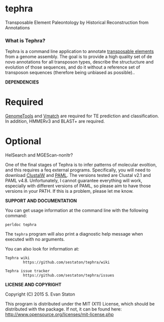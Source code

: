 # tephra
Transposable Element Paleontology by Historical Reconstruction from Annotations

### What is Tephra?

Tephra is a command line application to annotate [transposable elements](http://en.wikipedia.org/wiki/Transposable_element) from a genome assembly. The goal is to provide a high quality set of de novo annotations for all transposon types, describe the structucture and evolution of those sequences, and do it without a reference set of transposon sequences (therefore being unbiased as possible)..

**DEPENDENCIES**

# Required

[GenomeTools](genometools.org) and [Vmatch](vmatch.de) are required for TE prediction and classification. In addition, HMMERv3 and BLAST+ are required.

# Optional

HelSearch and MGEScan-nonltr?

One of the final stages of Tephra is to infer patterns of molecular evoltion, and this requires a feq external programs. Specifically, you will need to download [ClustalW](http://clustal.org/download/2.1/) and [PAML](http://abacus.gene.ucl.ac.uk/software/paml.html#download). The versions tested are Clustal v2.1 and PAML v4.8. Unfortunately, I cannot guarantee everything will work, especially with different versions of PAML, so please aim to have those versions in your PATH. If this is a problem, please let me know.

**SUPPORT AND DOCUMENTATION**

You can get usage information at the command line with the following command:

    perldoc tephra

The `tephra` program will also print a diagnostic help message when executed with no arguments.

You can also look for information at:

    Tephra wiki
            https://github.com/sestaton/tephra/wiki

    Tephra issue tracker
            https://github.com/sestaton/tephra/issues


**LICENSE AND COPYRIGHT**

Copyright (C) 2015 S. Evan Staton

This program is distributed under the MIT (X11) License, which should be distributed with the package.
If not, it can be found here: http://www.opensource.org/licenses/mit-license.php

